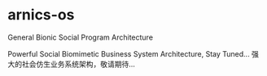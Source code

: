 # arnics-os
General Bionic Social Program Architecture

Powerful Social Biomimetic Business System Architecture, Stay Tuned...
强大的社会仿生业务系统架构，敬请期待...